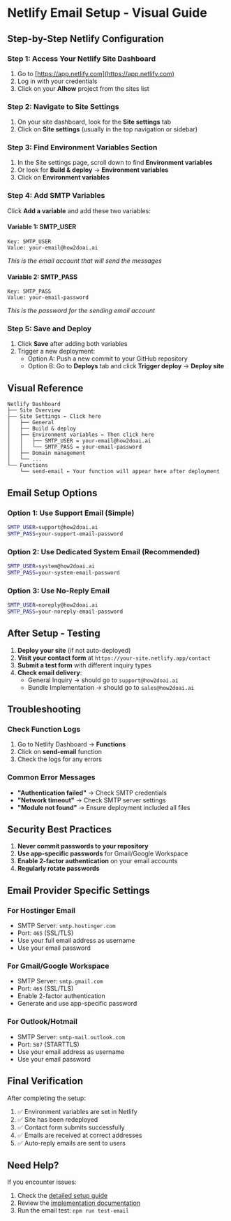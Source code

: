 # Netlify Email Setup - Visual Guide

## Step-by-Step Netlify Configuration

### Step 1: Access Your Netlify Site Dashboard
1. Go to [https://app.netlify.com](https://app.netlify.com)
2. Log in with your credentials
3. Click on your **AIhow** project from the sites list

### Step 2: Navigate to Site Settings
1. On your site dashboard, look for the **Site settings** tab
2. Click on **Site settings** (usually in the top navigation or sidebar)

### Step 3: Find Environment Variables Section
1. In the Site settings page, scroll down to find **Environment variables**
2. Or look for **Build & deploy** → **Environment variables**
3. Click on **Environment variables**

### Step 4: Add SMTP Variables
Click **Add a variable** and add these two variables:

#### Variable 1: SMTP_USER
```
Key: SMTP_USER
Value: your-email@how2doai.ai
```
*This is the email account that will send the messages*

#### Variable 2: SMTP_PASS
```
Key: SMTP_PASS
Value: your-email-password
```
*This is the password for the sending email account*

### Step 5: Save and Deploy
1. Click **Save** after adding both variables
2. Trigger a new deployment:
   - Option A: Push a new commit to your GitHub repository
   - Option B: Go to **Deploys** tab and click **Trigger deploy** → **Deploy site**

## Visual Reference

```
Netlify Dashboard
├── Site Overview
├── Site Settings ← Click here
│   ├── General
│   ├── Build & deploy
│   ├── Environment variables ← Then click here
│   │   ├── SMTP_USER = your-email@how2doai.ai
│   │   └── SMTP_PASS = your-email-password
│   ├── Domain management
│   └── ...
└── Functions
    └── send-email ← Your function will appear here after deployment
```

## Email Setup Options

### Option 1: Use Support Email (Simple)
```bash
SMTP_USER=support@how2doai.ai
SMTP_PASS=your-support-email-password
```

### Option 2: Use Dedicated System Email (Recommended)
```bash
SMTP_USER=system@how2doai.ai
SMTP_PASS=your-system-email-password
```

### Option 3: Use No-Reply Email
```bash
SMTP_USER=noreply@how2doai.ai
SMTP_PASS=your-noreply-email-password
```

## After Setup - Testing

1. **Deploy your site** (if not auto-deployed)
2. **Visit your contact form** at `https://your-site.netlify.app/contact`
3. **Submit a test form** with different inquiry types
4. **Check email delivery**:
   - General Inquiry → should go to `support@how2doai.ai`
   - Bundle Implementation → should go to `sales@how2doai.ai`

## Troubleshooting

### Check Function Logs
1. Go to Netlify Dashboard → **Functions**
2. Click on **send-email** function
3. Check the logs for any errors

### Common Error Messages
- **"Authentication failed"** → Check SMTP credentials
- **"Network timeout"** → Check SMTP server settings
- **"Module not found"** → Ensure deployment included all files

## Security Best Practices

1. **Never commit passwords to your repository**
2. **Use app-specific passwords** for Gmail/Google Workspace
3. **Enable 2-factor authentication** on your email accounts
4. **Regularly rotate passwords**

## Email Provider Specific Settings

### For Hostinger Email
- SMTP Server: `smtp.hostinger.com`
- Port: `465` (SSL/TLS)
- Use your full email address as username
- Use your email password

### For Gmail/Google Workspace
- SMTP Server: `smtp.gmail.com`
- Port: `465` (SSL/TLS)
- Enable 2-factor authentication
- Generate and use app-specific password

### For Outlook/Hotmail
- SMTP Server: `smtp-mail.outlook.com`
- Port: `587` (STARTTLS)
- Use your email address as username
- Use your email password

## Final Verification

After completing the setup:

1. ✅ Environment variables are set in Netlify
2. ✅ Site has been redeployed
3. ✅ Contact form submits successfully
4. ✅ Emails are received at correct addresses
5. ✅ Auto-reply emails are sent to users

## Need Help?

If you encounter issues:
1. Check the [detailed setup guide](./NETLIFY_EMAIL_SETUP.md)
2. Review the [implementation documentation](./CONTACT_FORM_IMPLEMENTATION.md)
3. Run the email test: `npm run test-email`